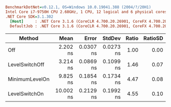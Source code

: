 ``` ini

BenchmarkDotNet=v0.12.1, OS=Windows 10.0.19041.388 (2004/?/20H1)
Intel Core i7-9750H CPU 2.60GHz, 1 CPU, 12 logical and 6 physical cores
.NET Core SDK=3.1.302
  [Host]     : .NET Core 3.1.6 (CoreCLR 4.700.20.26901, CoreFX 4.700.20.31603), X64 RyuJIT
  DefaultJob : .NET Core 3.1.6 (CoreCLR 4.700.20.26901, CoreFX 4.700.20.31603), X64 RyuJIT


```
|         Method |      Mean |     Error |    StdDev | Ratio | RatioSD |
|--------------- |----------:|----------:|----------:|------:|--------:|
|            Off |  2.202 ns | 0.0307 ns | 0.0273 ns |  1.00 |    0.00 |
| LevelSwitchOff |  3.214 ns | 0.0869 ns | 0.1099 ns |  1.46 |    0.07 |
| MinimumLevelOn |  9.825 ns | 0.1854 ns | 0.1734 ns |  4.47 |    0.08 |
|  LevelSwitchOn | 10.002 ns | 0.2129 ns | 0.1992 ns |  4.55 |    0.10 |
